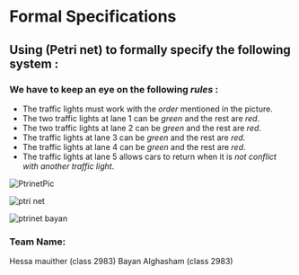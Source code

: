 # Formal Specifications
## Using (Petri net) to formally specify the following system :
### We have to keep an eye on the following ***rules*** :

- The traffic lights must work with the *order* mentioned in the picture.
- The two traffic lights at lane 1 can be *green* and the rest are *red*.
- The two traffic lights at lane 2 can be *green* and the rest are *red*.
- The traffic lights at lane 3 can be *green* and the rest are *red*.
- The traffic lights at lane 4 can be *green* and the rest are *red*.
- The traffic lights at lane 5 allows cars to return when it is *not conflict with another traffic light*.

![PtrinetPic](https://user-images.githubusercontent.com/98769413/201651445-fdc23703-beb7-4eee-a01c-e82d0e37d041.jpg)

![ptri net](https://user-images.githubusercontent.com/98769413/201651623-e499a6c1-cb9b-422f-b8bf-39d9635c302c.jpg)

![ptrinet bayan](https://user-images.githubusercontent.com/98769413/201651648-e3cce951-5876-406b-8200-584b46e7f59c.jpg)

### Team Name:
Hessa mauither (class 2983)
Bayan Alghasham (class 2983)


